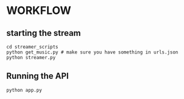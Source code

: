 # WORKFLOW

## starting the stream
```
cd streamer_scripts
python get_music.py # make sure you have something in urls.json
python streamer.py
```

## Running the API
```
python app.py
```